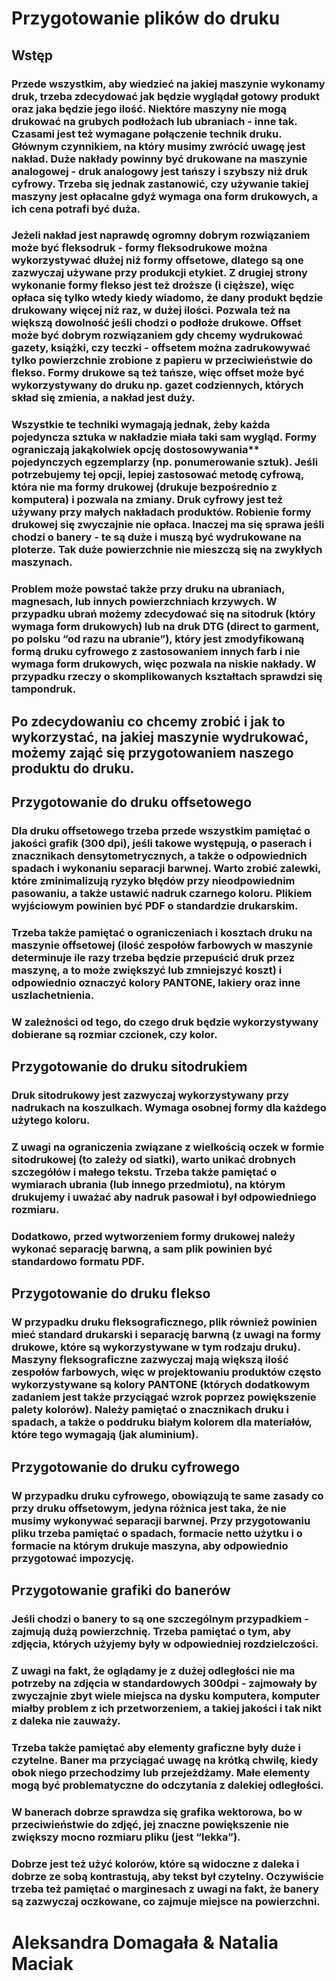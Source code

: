 # Przygotowanie plików do druku

## Wstęp
### Przede wszystkim, aby wiedzieć na jakiej maszynie wykonamy druk, trzeba zdecydować jak będzie wyglądał gotowy produkt oraz jaka będzie jego ilość. Niektóre maszyny nie mogą drukować na grubych podłożach lub ubraniach - inne tak. Czasami jest też wymagane połączenie technik druku. Głównym czynnikiem, na który musimy zwrócić uwagę jest nakład. Duże nakłady powinny być drukowane na maszynie analogowej - druk analogowy jest tańszy i szybszy niż druk cyfrowy. Trzeba się jednak zastanowić, czy używanie takiej maszyny jest opłacalne gdyż wymaga ona form drukowych, a ich cena potrafi być duża.

### Jeżeli nakład jest naprawdę ogromny dobrym rozwiązaniem może być fleksodruk - formy fleksodrukowe można wykorzystywać dłużej niż formy offsetowe, dlatego są one zazwyczaj używane przy produkcji etykiet. Z drugiej strony wykonanie formy flekso jest też droższe (i cięższe), więc opłaca się tylko wtedy kiedy wiadomo, że dany produkt będzie drukowany więcej niż raz, w dużej ilości. Pozwala też na większą dowolność jeśli chodzi o podłoże drukowe. Offset może być dobrym rozwiązaniem gdy chcemy wydrukować gazety, książki, czy teczki - offsetem można zadrukowywać tylko powierzchnie zrobione z papieru w przeciwieństwie do flekso. Formy drukowe są też tańsze, więc offset może być wykorzystywany do druku np. gazet codziennych, których skład się zmienia, a nakład jest duży.

### Wszystkie te techniki wymagają jednak, żeby każda pojedyncza sztuka w nakładzie miała taki sam wygląd. Formy ograniczają jakąkolwiek opcję dostosowywania** pojedynczych egzemplarzy (np. ponumerowanie sztuk). Jeśli potrzebujemy tej opcji, lepiej zastosować metodę cyfrową, która nie ma formy drukowej (drukuje bezpośrednio z komputera) i pozwala na zmiany. Druk cyfrowy jest też używany przy małych nakładach produktów. Robienie formy drukowej się zwyczajnie nie opłaca. Inaczej ma się sprawa jeśli chodzi o banery - te są duże i muszą być wydrukowane na ploterze. Tak duże powierzchnie nie mieszczą się na zwykłych maszynach.

### Problem może powstać także przy druku na ubraniach, magnesach, lub innych powierzchniach krzywych. W przypadku ubrań możemy zdecydować się na sitodruk (który wymaga form drukowych) lub na druk DTG (direct to garment, po polsku “od razu na ubranie”), który jest zmodyfikowaną formą druku cyfrowego z zastosowaniem innych farb i nie wymaga form drukowych, więc pozwala na niskie nakłady. W przypadku rzeczy o skomplikowanych kształtach sprawdzi się tampondruk.

## Po zdecydowaniu co chcemy zrobić i jak to wykorzystać, na jakiej maszynie wydrukować, możemy zająć się przygotowaniem naszego produktu do druku.

## Przygotowanie do druku offsetowego
### Dla druku offsetowego trzeba przede wszystkim pamiętać o jakości grafik (300 dpi), jeśli takowe występują, o paserach i znacznikach densytometrycznych, a także o odpowiednich spadach i wykonaniu separacji barwnej. Warto zrobić zalewki, które zminimalizują ryzyko błędów przy nieodpowiednim pasowaniu, a także ustawić nadruk czarnego koloru. Plikiem wyjściowym powinien być PDF o standardzie drukarskim.

### Trzeba także pamiętać o ograniczeniach i kosztach druku na maszynie offsetowej (ilość zespołów farbowych w maszynie determinuje ile razy trzeba będzie przepuścić druk przez maszynę, a to może zwiększyć lub zmniejszyć koszt) i odpowiednio oznaczyć kolory PANTONE, lakiery oraz inne uszlachetnienia.

### W zależności od tego, do czego druk będzie wykorzystywany dobierane są rozmiar czcionek, czy kolor.

## Przygotowanie do druku sitodrukiem
### Druk sitodrukowy jest zazwyczaj wykorzystywany przy nadrukach na koszulkach. Wymaga osobnej formy dla każdego użytego koloru.

### Z uwagi na ograniczenia związane z wielkością oczek w formie sitodrukowej (to zależy od siatki), warto unikać drobnych szczegółów i małego tekstu. Trzeba także pamiętać o wymiarach ubrania (lub innego przedmiotu), na którym drukujemy i uważać aby nadruk pasował i był odpowiedniego rozmiaru.

### Dodatkowo, przed wytworzeniem formy drukowej należy wykonać separację barwną, a sam plik powinien być standardowo formatu PDF.

## Przygotowanie do druku flekso
### W przypadku druku fleksograficznego, plik również powinien mieć standard drukarski i separację barwną (z uwagi na formy drukowe, które są wykorzystywane w tym rodzaju druku). Maszyny fleksograficzne zazwyczaj mają większą ilość zespołów farbowych, więc w projektowaniu produktów często wykorzystywane są kolory PANTONE (których dodatkowym zadaniem jest także przyciągać wzrok poprzez powiększenie palety kolorów). Należy pamiętać o znacznikach druku i spadach, a także o poddruku białym kolorem dla materiałów, które tego wymagają (jak aluminium).

## Przygotowanie do druku cyfrowego
### W przypadku druku cyfrowego, obowiązują te same zasady co przy druku offsetowym, jedyna różnica jest taka, że nie musimy wykonywać separacji barwnej. Przy przygotowaniu pliku trzeba pamiętać o spadach, formacie netto użytku i o formacie na którym drukuje maszyna, aby odpowiednio przygotować impozycję.

## Przygotowanie grafiki do banerów
### Jeśli chodzi o banery to są one szczególnym przypadkiem - zajmują dużą powierzchnię. Trzeba pamiętać o tym, aby zdjęcia, których użyjemy były w odpowiedniej rozdzielczości.
### Z uwagi na fakt, że oglądamy je z dużej odległości nie ma potrzeby na zdjęcia w standardowych 300dpi - zajmowały by zwyczajnie zbyt wiele miejsca na dysku komputera, komputer miałby problem z ich przetworzeniem, a takiej jakości i tak nikt z daleka nie zauważy.

### Trzeba także pamiętać aby elementy graficzne były duże i czytelne. Baner ma przyciągać uwagę na krótką chwilę, kiedy obok niego przechodzimy lub przejeżdżamy. Małe elementy mogą być problematyczne do odczytania z dalekiej odległości.

### W banerach dobrze sprawdza się grafika wektorowa, bo w przeciwieństwie do zdjęć, jej znaczne powiększenie nie zwiększy mocno rozmiaru pliku (jest “lekka”).

### Dobrze jest też użyć kolorów, które są widoczne z daleka i dobrze ze sobą kontrastują, aby tekst był czytelny. Oczywiście trzeba też pamiętać o marginesach z uwagi na fakt, że banery są zazwyczaj oczkowane, co zajmuje miejsce na powierzchni.

# Aleksandra Domagała & Natalia Maciak
